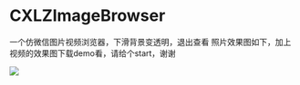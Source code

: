 # CXLZImageBrowser
一个仿微信图片视频浏览器，下滑背景变透明，退出查看
照片效果图如下，加上视频的效果图下载demo看，请给个start，谢谢

![](https://github.com/liangzhen6/LZImageBrowser/blob/master/hello.gif)
